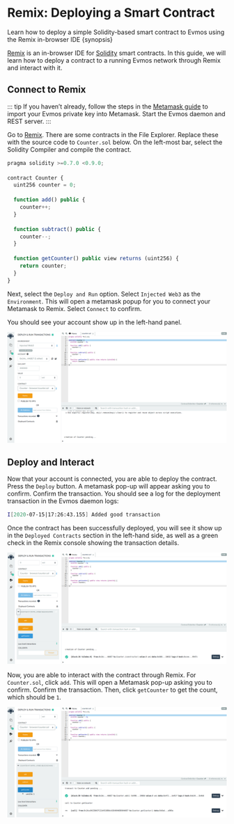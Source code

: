 <!--
order: 1
-->

# Remix: Deploying a Smart Contract

Learn how to deploy a simple Solidity-based smart contract to Evmos using the Remix in-browser IDE {synopsis}

[Remix](http://remix.ethereum.org/) is an in-browser IDE for [Solidity](https://github.com/ethereum/solidity) smart contracts.
In this guide, we will learn how to deploy a contract to a running Evmos network through Remix and interact with it.

## Connect to Remix

::: tip
If you haven’t already, follow the steps in the [Metamask guide](./../../users/wallets/metamask.md) to import your Evmos private key into Metamask.
Start the Evmos daemon and REST server.
:::

Go to [Remix](http://remix.ethereum.org/).
There are some contracts in the File Explorer.
Replace these with the source code to `Counter.sol` below.
On the left-most bar, select the Solidity Compiler and compile the contract.

```javascript
pragma solidity >=0.7.0 <0.9.0;

contract Counter {
  uint256 counter = 0;

  function add() public {
    counter++;
  }

  function subtract() public {
    counter--;
  }

  function getCounter() public view returns (uint256) {
    return counter;
  }
}
```

Next, select the `Deploy and Run` option.
Select `Injected Web3` as the `Environment`.
This will open a metamask popup for you to connect your Metamask to Remix.
Select `Connect` to confirm.

You should see your account show up in the left-hand panel.

![remix connected to evmos](./../../img/remix_deploy.png)

## Deploy and Interact

Now that your account is connected, you are able to deploy the contract.
Press the `Deploy` button.
A metamask pop-up will appear asking you to confirm.
Confirm the transaction.
You should see a log for the deployment transaction in the Evmos daemon logs:

```bash
I[2020-07-15|17:26:43.155] Added good transaction                       module=mempool tx=877A8E6600FA27EC2B2362719274314977B243671DC4E5F8796ED97FFC0CBE42 res="&{CheckTx:log:\"[]\" gas_wanted:121193 }" height=31 total=1
```

Once the contract has been successfully deployed, you will see it show up in the `Deployed Contracts` section in the left-hand side, as well as a green check in the Remix console showing the transaction details.

![deployed contract through remix](./../../img/remix_deployed.png)

Now, you are able to interact with the contract through Remix.
For `Counter.sol`, click `add`.
This will open a Metamask pop-up asking you to confirm.
Confirm the transaction.
Then, click `getCounter` to get the count, which should be `1`.

![interacting with deployed contract through remix](./../../img/remix_interact.png)
